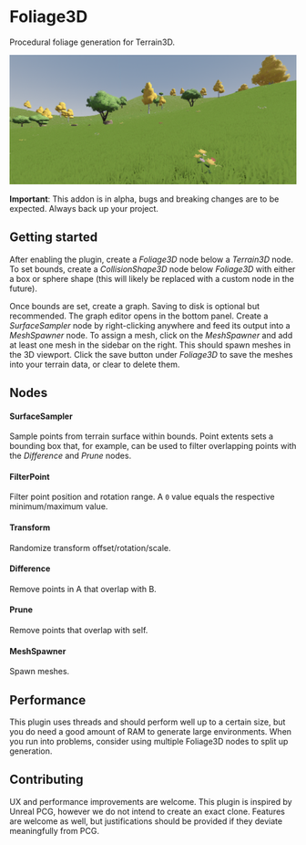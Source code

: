 # Foliage3D

Procedural foliage generation for Terrain3D.

![](./screenshot.png)

**Important**: This addon is in alpha, bugs and breaking changes are to be expected. Always back up your project.

## Getting started

After enabling the plugin, create a *Foliage3D* node below a *Terrain3D* node.
To set bounds, create a *CollisionShape3D* node below *Foliage3D* with either a box or sphere shape
(this will likely be replaced with a custom node in the future).

Once bounds are set, create a graph. Saving to disk is optional but recommended. The graph editor opens in the bottom panel.
Create a *SurfaceSampler* node by right-clicking anywhere and feed its
output into a *MeshSpawner* node. To assign a mesh, click on the *MeshSpawner* and add at least one mesh in the sidebar on the right.
This should spawn meshes in the 3D viewport. Click the save button under *Foliage3D* to save the meshes into your terrain data, or clear to delete them.

## Nodes

#### SurfaceSampler

Sample points from terrain surface within bounds. Point extents sets a bounding box that, for example, can be used to filter overlapping points with the *Difference* and *Prune* nodes.

#### FilterPoint

Filter point position and rotation range. A `0` value equals the respective minimum/maximum value.

#### Transform

Randomize transform offset/rotation/scale.

#### Difference

Remove points in A that overlap with B.

#### Prune

Remove points that overlap with self.

#### MeshSpawner

Spawn meshes.

## Performance

This plugin uses threads and should perform well up to a certain size, but you do
need a good amount of RAM to generate large environments. When you run into problems,
consider using multiple Foliage3D nodes to split up generation.

## Contributing

UX and performance improvements are welcome. This plugin is inspired by Unreal PCG,
however we do not intend to create an exact clone. Features are welcome as well,
but justifications should be provided if they deviate meaningfully from PCG.
